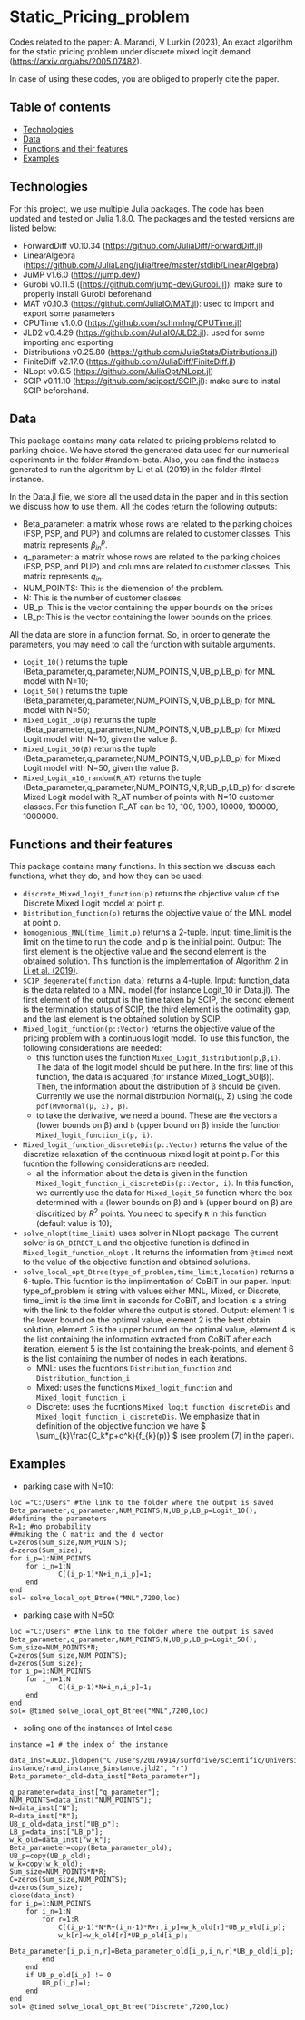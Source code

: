 # Static_Pricing_problem
Codes related to the paper: A. Marandi, V Lurkin (2023), An exact algorithm for the static pricing problem under discrete mixed logit demand (https://arxiv.org/abs/2005.07482).

In case of using these codes, you are obliged to properly cite the paper.  

## Table of contents
* [Technologies](#technologies)
* [Data](#Data)
* [Functions and their features](#Functions-and-their-features)
* [Examples](#Examples)

## Technologies
For this project, we use multiple Julia packages. The code has been updated and tested on Julia 1.8.0. The packages and the tested versions are listed below:
* ForwardDiff v0.10.34 (https://github.com/JuliaDiff/ForwardDiff.jl)
* LinearAlgebra (https://github.com/JuliaLang/julia/tree/master/stdlib/LinearAlgebra)
* JuMP v1.6.0 (https://jump.dev/)
* Gurobi v0.11.5 ([https://github.com/jump-dev/Gurobi.jl]): make sure to properly install Gurobi beforehand
* MAT v0.10.3 (https://github.com/JuliaIO/MAT.jl): used to import and export some parameters
* CPUTime v1.0.0 (https://github.com/schmrlng/CPUTime.jl)
* JLD2 v0.4.29 (https://github.com/JuliaIO/JLD2.jl): used for some importing and exporting
* Distributions v0.25.80 (https://github.com/JuliaStats/Distributions.jl)
* FiniteDiff v2.17.0 (https://github.com/JuliaDiff/FiniteDiff.jl)
* NLopt v0.6.5 (https://github.com/JuliaOpt/NLopt.jl)
* SCIP v0.11.10 (https://github.com/scipopt/SCIP.jl): make sure to instal SCIP beforehand.

## Data
This package contains many data related to pricing problems related to parking choice. We have stored the generated data used for our numerical experiments in the folder #random-beta. Also, you can find the instaces generated to run the algorithm by Li et al. (2019) in the folder #Intel-instance. 

In the Data.jl file, we store all the used data in the paper and in this section we discuss how to use them. All the codes return the following outputs:
* Beta_parameter: a matrix whose rows are related to the parking choices (FSP, PSP, and PUP) and columns are related to customer classes. This matrix represents $`\beta^p_{in}`$.
* q_parameter: a matrix whose rows are related to the parking choices (FSP, PSP, and PUP) and columns are related to customer classes. This matrix represents $`q_{in}`$.
* NUM_POINTS: This is the diemension of the problem. 
* N: This is the number of customer classes.
* UB_p: This is the vector containing the upper bounds on the prices
* LB_p: This is the vector containing the lower bounds on the prices.

All the data are store in a function format. So, in order to generate the parameters, you may need to call the function with suitable arguments. 
* ``` Logit_10() ``` returns the tuple (Beta_parameter,q_parameter,NUM_POINTS,N,UB_p,LB_p) for MNL model with N=10;
* ``` Logit_50() ``` returns the tuple (Beta_parameter,q_parameter,NUM_POINTS,N,UB_p,LB_p) for MNL model with N=50;
* ``` Mixed_Logit_10(β) ``` returns the tuple (Beta_parameter,q_parameter,NUM_POINTS,N,UB_p,LB_p) for Mixed Logit model with N=10, given the value β.
* ``` Mixed_Logit_50(β) ``` returns the tuple (Beta_parameter,q_parameter,NUM_POINTS,N,UB_p,LB_p) for Mixed Logit model with N=50, given the value β.
* ``` Mixed_Logit_n10_random(R_AT) ``` returns the tuple (Beta_parameter,q_parameter,NUM_POINTS,N,R,UB_p,LB_p) for discrete Mixed Logit model with R_AT number of points with N=10 customer classes. For this function R_AT can be 10, 100, 1000, 10000, 100000, 1000000. 


## Functions and their features
This package contains many functions. In this section we discuss each functions, what they do, and how they can be used:
* ``` discrete_Mixed_logit_function(p) ``` returns the objective value of the Discrete Mixed Logit model at point p. 
* ``` Distribution_function(p) ``` returns the objective value of the MNL model at point p.
* ``` homogenious_MNL(time_limit,p) ``` returns a 2-tuple. Input: time_limit is the limit on the time to run the code, and p is the initial point.  Output: The first element is the objective value and the second element is the obtained solution. This function is the implementation of Algorithm 2 in [Li et al. (2019)](https://pubsonline.informs.org/doi/abs/10.1287/msom.2017.0675). 
* ``` SCIP_degenerate(function_data) ``` returns a 4-tuple. Input: function_data is the data related to a MNL model (for instance Logit_10 in Data.jl). The first element of the output is the time taken by SCIP, the second element is the termination status of SCIP, the third element is the optimality gap, and the last element is the obtained solution by SCIP.
* ``` Mixed_logit_function(p::Vector) ``` returns the objective value of the pricing problem with a continuous logit model. To use this function, the following considerations are needed:
  * this function uses the function ``` Mixed_Logit_distribution(p,β,i) ```. The data of the logit model should be put here. In the first line of this function, the data is acquared (for instance Mixed_Logit_50(β)). Then, the information about the distribution of β should be given. Currently we use the normal distrbution Normal(μ, Σ) using the code ``` pdf(MvNormal(μ, Σ), β) ```.
  * to take the derivative, we need a bound. These are the vectors ``` a ``` (lower bounds on β) and ``` b ``` (upper bound on β) inside the function ``` Mixed_logit_function_i(p, i) ```.
* ``` Mixed_logit_function_discreteDis(p::Vector) ``` returns the value of the discretize relaxation of the continuous mixed logit at point p. For this fucntion the following considerations are needed:
   * all the information about the data is given in the function ``` Mixed_logit_function_i_discreteDis(p::Vector, i) ```. In this function, we currently use the data for ``` Mixed_logit_50 ``` function where the box determined with  ``` a ``` (lower bounds on β) and ``` b ``` (upper bound on β) are discritized by $`R^2`$ points. You need to specify ``` R ``` in this function (default value is 10);
* ``` solve_nlopt(time_limit) ``` uses solver in NLopt package. The current solver is ``` GN_DIRECT_L ``` and the objective function is defined in ``` Mixed_logit_function_nlopt ``` . It returns the information from ``` @timed ``` next to the value of the objective function and obtained solutions. 
* ``` solve_local_opt_Btree(type_of_problem,time_limit,location) ``` returns a 6-tuple. This fucntion is the implimentation of CoBiT in our paper. Input: type_of_problem is string with values either MNL, Mixed, or Discrete, time_limit is the time limit in seconds for CoBiT, and location is a string with the link to the folder where the output is stored. Output: element 1 is the lower bound on the optimal value, element 2 is the best obtain solution, element 3 is the upper bound on the optimal value, element 4 is the list containing the information extracted from CoBiT after each iteration, element 5 is the list containing the break-points, and element 6 is the list containing the number of nodes in each iterations.
   * MNL: uses the fucntions ``` Distribution_function ``` and ``` Distribution_function_i ```
   * Mixed: uses the functions ``` Mixed_logit_function ``` and ``` Mixed_logit_function_i ```
   * Discrete: uses the fucntions ``` Mixed_logit_function_discreteDis ``` and ``` Mixed_logit_function_i_discreteDis ```.
 We emphasize that in definition of the objective function we have $ \sum_{k}\frac{C_k*p+d^k}{f_{k}(p)} $ (see problem (7) in the paper).
## Examples
* parking case with N=10:
```
loc ="C:/Users" #the link to the folder where the output is saved
Beta_parameter,q_parameter,NUM_POINTS,N,UB_p,LB_p=Logit_10();  #defining the parameters
R=1; #no probability
##making the C matrix and the d vector
C=zeros(Sum_size,NUM_POINTS);
d=zeros(Sum_size);
for i_p=1:NUM_POINTS
	for i_n=1:N
			C[(i_p-1)*N+i_n,i_p]=1;
	end
end
sol= solve_local_opt_Btree("MNL",7200,loc)
```
* parking case with N=50:
```
loc ="C:/Users" #the link to the folder where the output is saved
Beta_parameter,q_parameter,NUM_POINTS,N,UB_p,LB_p=Logit_50();
Sum_size=NUM_POINTS*N;
C=zeros(Sum_size,NUM_POINTS);
d=zeros(Sum_size);
for i_p=1:NUM_POINTS
	for i_n=1:N
			C[(i_p-1)*N+i_n,i_p]=1;
	end
end
sol= @timed solve_local_opt_Btree("MNL",7200,loc)
```
* soling one of the instances of Intel case
```
instance =1 # the index of the instance

data_inst=JLD2.jldopen("C:/Users/20176914/surfdrive/scientific/University/Codes/Julia/NonlinearProgramming_Virginie/Intel instance/rand_instance_$instance.jld2", "r")
Beta_parameter_old=data_inst["Beta_parameter"];

q_parameter=data_inst["q_parameter"];
NUM_POINTS=data_inst["NUM_POINTS"];
N=data_inst["N"];
R=data_inst["R"];
UB_p_old=data_inst["UB_p"];
LB_p=data_inst["LB_p"];
w_k_old=data_inst["w_k"];
Beta_parameter=copy(Beta_parameter_old);
UB_p=copy(UB_p_old);
w_k=copy(w_k_old);
Sum_size=NUM_POINTS*N*R;
C=zeros(Sum_size,NUM_POINTS);
d=zeros(Sum_size);
close(data_inst)
for i_p=1:NUM_POINTS
	for i_n=1:N
		for r=1:R
			C[(i_p-1)*N*R+(i_n-1)*R+r,i_p]=w_k_old[r]*UB_p_old[i_p];
			w_k[r]=w_k_old[r]*UB_p_old[i_p];
			Beta_parameter[i_p,i_n,r]=Beta_parameter_old[i_p,i_n,r]*UB_p_old[i_p];
		end		
	end
	if UB_p_old[i_p] != 0 
		UB_p[i_p]=1;
	end
end
sol= @timed solve_local_opt_Btree("Discrete",7200,loc)
```


